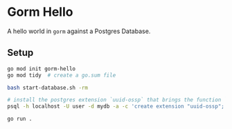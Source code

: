 # Gorm Hello
A hello world in `gorm` against a Postgres Database.

## Setup

```bash
go mod init gorm-hello
go mod tidy  # create a go.sum file

bash start-database.sh -rm

# install the postgres extension `uuid-ossp` that brings the function `uuid_generate_v4()`
psql -h localhost -U user -d mydb -a -c 'create extension "uuid-ossp";'

go run .
```
